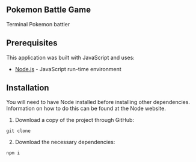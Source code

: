 ## Pokemon Battle Game

Terminal Pokemon battler

## Prerequisites
This application was built with JavaScript and uses:
* [Node.js](https://nodejs.org/en/) - JavaScript run-time environment


## Installation

You will need to have Node installed before installing other dependencies. Information on how to do this can be found at the Node website.

1. Download a copy of the project through GitHub:
```
git clone 
```
2. Download the necessary dependencies:
```
npm i
```
